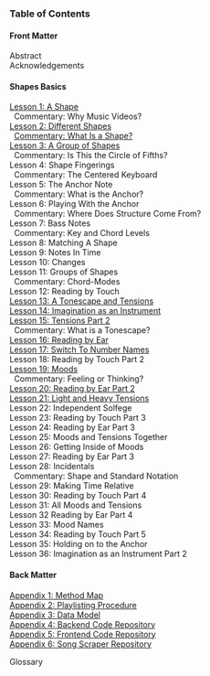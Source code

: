 ### Table of Contents

#### Front Matter
Abstract  
Acknowledgements  

#### Shapes Basics
[Lesson 1: A Shape](/lessons/01-a-shape.md)  
&nbsp;&nbsp;Commentary: Why Music Videos?  
[Lesson 2: Different Shapes](/lessons/02-different-shapes.md)  
&nbsp;&nbsp;[Commentary: What Is a Shape?](/writing/02-what-is-a-shape.md)  
[Lesson 3: A Group of Shapes](/lessons/03-a-group.md)  
&nbsp;&nbsp;Commentary: Is This the Circle of Fifths?  
Lesson 4: Shape Fingerings  
&nbsp;&nbsp;Commentary: The Centered Keyboard  
Lesson 5: The Anchor Note  
&nbsp;&nbsp;Commentary: What is the Anchor?  
Lesson 6: Playing With the Anchor  
&nbsp;&nbsp;Commentary: Where Does Structure Come From?  
Lesson 7: Bass Notes  
&nbsp;&nbsp;Commentary: Key and Chord Levels  
Lesson 8: Matching A Shape  
Lesson 9: Notes In Time  
Lesson 10: Changes  
Lesson 11: Groups of Shapes  
&nbsp;&nbsp;Commentary: Chord-Modes  
Lesson 12: Reading by Touch  
[Lesson 13: A Tonescape and Tensions](/lessons/13-a-tonescape-and-tensions.md)  
[Lesson 14: Imagination as an Instrument](/lessons/14-imagination-as-an-instrument.md)  
[Lesson 15: Tensions Part 2](/lessons/15-two-higher-and-lower.md)  
&nbsp;&nbsp;Commentary: What is a Tonescape?  
[Lesson 16: Reading by Ear](/lessons/16-reading-by-ear.md)  
[Lesson 17: Switch To Number Names](/lessons/17-switch-to-number-names.md)  
Lesson 18: Reading by Touch Part 2  
[Lesson 19: Moods](/lessons/19-moods.md)  
&nbsp;&nbsp;Commentary: Feeling or Thinking?  
[Lesson 20: Reading by Ear Part 2](/lessons/20-reading-by-ear-2.md)  
[Lesson 21: Light and Heavy Tensions](/lessons/21-light-and-heavy-tensions.md)  
Lesson 22: Independent Solfege  
Lesson 23: Reading by Touch Part 3  
Lesson 24: Reading by Ear Part 3  
Lesson 25: Moods and Tensions Together  
Lesson 26: Getting Inside of Moods  
Lesson 27: Reading by Ear Part 3  
Lesson 28: Incidentals  
&nbsp;&nbsp;Commentary: Shape and Standard Notation  
Lesson 29: Making Time Relative  
Lesson 30: Reading by Touch Part 4  
Lesson 31: All Moods and Tensions  
Lesson 32 Reading by Ear Part 4  
Lesson 33: Mood Names  
Lesson 34: Reading by Touch Part 5  
Lesson 35: Holding on to the Anchor  
Lesson 36: Imagination as an Instrument Part 2  

#### Back Matter

[Appendix 1: Method Map](./)  
[Appendix 2: Playlisting Procedure](https://github.com/shapesmusic/shapes-backend/blob/main/db/playlisting_procedure.md)  
[Appendix 3: Data Model](https://github.com/shapesmusic/shapes-backend/blob/main/db/data-model.md)  
[Appendix 4: Backend Code Repository](https://github.com/shapesmusic/shapes-backend)  
[Appendix 5: Frontend Code Repository](https://github.com/shapesmusic/shapes-client)  
[Appendix 6: Song Scraper Repository](https://github.com/shapesmusic/song-scraper)  

Glossary  

